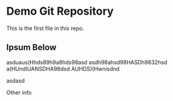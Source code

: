 # Demo Git Repository

This is the first file in this repo.

## Ipsum Below

asduaus(Hhds89h9a8hds98asd
asdh98ahsd98HASDh9832hsd
a(HUndIUANSDHA98dsd
AUHDS)(Hwnisdnd

asdasd



Other info